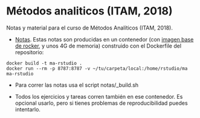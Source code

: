 # Métodos analiticos (ITAM, 2018)
Notas y material para el curso de Métodos Analíticos (ITAM, 2018).

- [Notas](http://clever-mestorf-ee3f54.netlify.com). Estas notas son producidas
en un contenedor (con [imagen base de rocker](https://www.rocker-project.org), y unos
4G de memoria)  construido con el Dockerfile del repositorio:

```
docker build -t ma-rstudio .
docker run --rm -p 8787:8787 -v ~/tu/carpeta/local:/home/rstudio/ma ma-rstudio
```
- Para correr las notas usa el script notas/_build.sh

- Todos los ejercicios y tareas corren también en ese contenedor. Es opcional usarlo,
pero si tienes problemas de reproducibilidad puedes intentarlo.